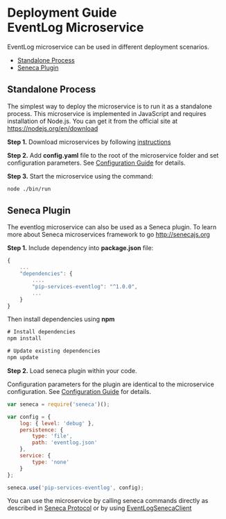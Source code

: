 # Deployment Guide <br/> EventLog Microservice

EventLog microservice can be used in different deployment scenarios.

* [Standalone Process](#process)
* [Seneca Plugin](#seneca)

## <a name="process"></a> Standalone Process

The simplest way to deploy the microservice is to run it as a standalone process. 
This microservice is implemented in JavaScript and requires installation of Node.js. 
You can get it from the official site at https://nodejs.org/en/download

**Step 1.** Download microservices by following [instructions](Download.md)

**Step 2.** Add **config.yaml** file to the root of the microservice folder and set configuration parameters. 
See [Configuration Guide](Configuration.md) for details.

**Step 3.** Start the microservice using the command:

```bash
node ./bin/run
```

## <a name="seneca"></a> Seneca Plugin

The eventlog microservice can also be used as a Seneca plugin.
To learn more about Seneca microservices framework to go http://senecajs.org

**Step 1.** Include dependency into **package.json** file:

```javascript
{
    ...
    "dependencies": {
        ....
        "pip-services-eventlog": "^1.0.0",
        ...
    }
}
```

Then install dependencies using **npm**

```javascript
# Install dependencies
npm install

# Update existing dependencies
npm update
```

**Step 2.** Load seneca plugin within your code. 

Configuration parameters for the plugin are identical to the microservice configuration.
See [Configuration Guide](Configuration.md) for details.

```javascript
var seneca = require('seneca')();

var config = {
    log: { level: 'debug' },
    persistence: {
        type: 'file',
        path: 'eventlog.json'
    },
    service: {
        type: 'none'
    }
};

seneca.use('pip-services-eventlog', config);
```

You can use the microservice by calling seneca commands directly as described in [Seneca Protocol](SenecaProtocolV1.md)
or by using [EventLogSenecaClient](https://github.com/pip-services-infrastructure/pip-clients-eventlog-node/NodeClientApiV1.md/#client_seneca)